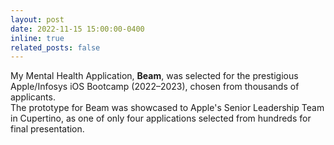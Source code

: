 ```yaml
---
layout: post
date: 2022-11-15 15:00:00-0400
inline: true
related_posts: false
---
```


My Mental Health Application, **Beam**, was selected for the prestigious Apple/Infosys iOS Bootcamp (2022–2023), chosen from thousands of applicants.  
The prototype for Beam was showcased to Apple's Senior Leadership Team in Cupertino, as one of only four applications selected from hundreds for final presentation.
